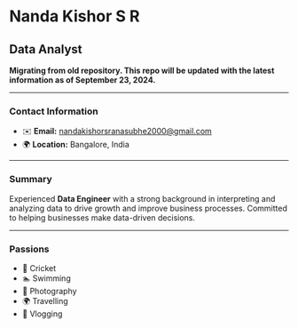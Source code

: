 # Nanda Kishor S R

## Data Analyst

**Migrating from old repository. This repo will be updated with the latest information as of September 23, 2024.**

---

### Contact Information
- ✉️ **Email:** [nandakishorsranasubhe2000@gmail.com](mailto:nandakishorsranasubhe2000@gmail.com)
- 🌍 **Location:** Bangalore, India

---

### Summary
Experienced **Data Engineer** with a strong background in interpreting and analyzing data to drive growth and improve business processes. Committed to helping businesses make data-driven decisions.

---

### Passions
- 🏏 Cricket
- 🏊 Swimming
- 📸 Photography
- 🌍 Travelling
- 🎥 Vlogging

